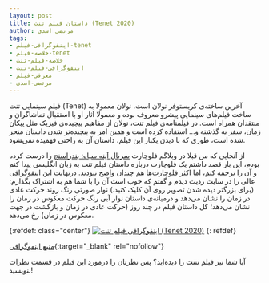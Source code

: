 ```yaml
---
layout: post
title: داستان فیلم تنت (Tenet 2020)
author: مرتضی اسدی
tags:
- اینفوگرافی-فیلم-tenet
- خلاصه-فیلم-tenet
- خلاصه-فیلم-تنت
- اینفوگرافی-فیلم-تنت
- معرفی-فیلم
- مرتضی-اسدی
---
```


فیلم سینمایی تنت (Tenet) آخرین ساخته‌ی کریستوفر نولان است. نولان معمولا به ساخت فیلم‌های سینمایی پیشرو معروف بوده و معمولا آثار او با استقبال تماشاگران و منتقدان همراه است. در فیلمنامه‌ی فیلم تنت، نولان از مفاهیم پیچیده‌ی فیزیک مثل پیکان زمان، سفر به گذشته و... استفاده کرده است و همین امر به پیچیده‌تر شدن داستان منجر شده است، طوری که با دیدن یکبار این فیلم، داستان آن به راحتی فهمیده نمی‌‍شود. 



از آنجایی که من قبلا در وبلاگم فلوچارت [سریال آینه سیاه: بندراسنچ](http://asadiweb.ir/%D8%AE%D9%84%D8%A7%D8%B5%D9%87-%D9%86%D9%82%D8%AF-%D8%A2%DB%8C%D9%86%D9%87-%D8%B3%DB%8C%D8%A7%D9%87-%D8%A8%D9%86%D8%AF%D8%B1%D8%A7%D8%B3%D9%86%DA%86/) را درست کرده بودم، این بار قصد داشتم یک فلوچارت درباره داستان فیلم تنت به زبان انگلیسی پیدا کنم و آن را ترجمه کنم، اما اکثر فلوچارت‌ها هم چندان واضح نبودند. درنهایت این اینفوگرافی عالی را در سایت ردیت دیدم و گفتم که خوب است آن را با شما هم به اشتراک بگذارم: (برای بزرگتر دیده شدن تصویر روی آن کلیک کنید.) نوار صورتی رنگ روند حرکت عادی در زمان را نشان می‌دهد  و درمیانه‌ی داستان نوار آبی رنگ حرکت معکوس در زمان را نشان می‌دهد؛ کل داستان فیلم در چند روز (حرکت عادی در زمان و بازگشت در جهت معکوس در زمان) رخ می‌دهد.

{:refdef: class="center"}
[![اینفوگرافی فیلم تنت (Tenet 2020)](https://i.redd.it/sljeqyb80wl51.jpg "اینفوگرافی فیلم تنت (Tenet 2020)")](https://i.redd.it/sljeqyb80wl51.jpg)
{: refdef}


[منبع اینفوگرافی](https://www.reddit.com/r/tenet/comments/ioq4ac/tenet_infograph_timeline/){:target="_blank" rel="nofollow"}

آیا شما نیز فیلم نتنت را دیده‌اید؟ پس نظرتان را درمورد این فیلم در قسمت نظرات بنویسید!
